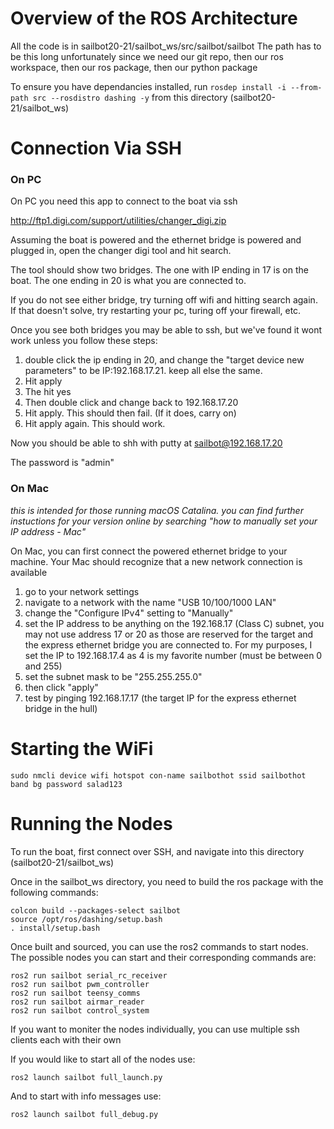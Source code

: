 
# Overview of the ROS Architecture
All the code is in sailbot20-21/sailbot_ws/src/sailbot/sailbot
The path has to be this long unfortunately since we need our git repo, then our ros workspace, then our ros package, then our python package

To ensure you have dependancies installed, run 
```rosdep install -i --from-path src --rosdistro dashing -y``` 
from this directory (sailbot20-21/sailbot_ws)

# Connection Via SSH

### On PC

On PC you need this app to connect to the boat via ssh

http://ftp1.digi.com/support/utilities/changer_digi.zip

Assuming the boat is powered and the ethernet bridge is powered and plugged in, open the changer digi tool and hit search.

The tool should show two bridges. The one with IP ending in 17 is on the boat. The one ending in 20 is what you are connected to.

If you do not see either bridge, try turning off wifi and hitting search again.
If that doesn't solve, try restarting your pc, turing off your firewall, etc.

Once you see both bridges you may be able to ssh, but we've found it wont work unless you follow these steps:
1. double click the ip ending in 20, and change the "target device new parameters" to be IP:192.168.17.21. keep all else the same.
2. Hit apply
3. The hit yes
4. Then double click and change back to 192.168.17.20
5. Hit apply. This should then fail. (If it does, carry on)
6. Hit apply again. This should work.

Now you should be able to shh with putty at sailbot@192.168.17.20

The password is "admin"

### On Mac
<i>this is intended for those running macOS Catalina. you can find further instuctions for your version online by searching "how to manually set your IP address - Mac"</i>

On Mac, you can first connect the powered ethernet bridge to your machine. Your Mac should recognize that a new network connection is available

1. go to your network settings
2. navigate to a network with the name "USB 10/100/1000 LAN"
3. change the "Configure IPv4" setting to "Manually"
4. set the IP address to be anything on the 192.168.17 (Class C) subnet, you may not use address 17 or 20 as those are reserved for the target and the express ethernet bridge you are connected to. For my purposes, I set the IP to 192.168.17.4 as 4 is my favorite number (must be between 0 and 255)
5. set the subnet mask to be "255.255.255.0"
6. then click "apply"
7. test by pinging 192.168.17.17 (the target IP for the express ethernet bridge in the hull)

# Starting the WiFi
```
sudo nmcli device wifi hotspot con-name sailbothot ssid sailbothot band bg password salad123
```


# Running the Nodes
To run the boat, first connect over SSH, and navigate into this directory (sailbot20-21/sailbot_ws)

Once in the sailbot_ws directory, you need to build the ros package with the following commands:

```
colcon build --packages-select sailbot
source /opt/ros/dashing/setup.bash 
. install/setup.bash
```

Once built and sourced, you can use the ros2 commands to start nodes. The possible nodes you can start and their corresponding commands are:

```
ros2 run sailbot serial_rc_receiver
ros2 run sailbot pwm_controller
ros2 run sailbot teensy_comms
ros2 run sailbot airmar_reader
ros2 run sailbot control_system
```

If you want to moniter the nodes individually, you can use multiple ssh clients each with their own 


If you would like to start all of the nodes use:

```
ros2 launch sailbot full_launch.py
```

And to start with info messages use:

```
ros2 launch sailbot full_debug.py
```





